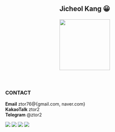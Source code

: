 
## <p align="center">Jicheol Kang :grinning: </p> <p align="center"><img src="https://user-images.githubusercontent.com/57743113/142158710-e36ba63a-3fc0-4863-ad7e-25ceb3224aa1.png" width="160" height="160"></p>

<br>

### CONTACT

**Email** ztor76@{gmail.com, naver.com}<br>
**KakaoTalk** ztor2<br>
**Telegram** @ztor2
<br>


<img src='https://img.shields.io/badge/Python-darkblue?logo=python&logoColor=white&logoWidth=20'> <img src='https://img.shields.io/badge/Pytorch-brown?logo=pytorch&logoColor=white&logoWidth=20'> <img src='https://img.shields.io/badge/PyG-brightgreen?logo=pyg&logoColor=white&logoWidth=20'> <img src='https://img.shields.io/badge/PostgreSQL-lightgrey?logo=postgresql&logoColor=white&logoWidth=25'>

<br>




<!--
**ztor2/ztor2** is a ✨ _special_ ✨ repository because its `README.md` (this file) appears on your GitHub profile.
You can check my CV [**here**](https://ztor2.pythonanywhere.com).
Here are some ideas to get you started:

- 🔭 I’m currently working on ...
- 🌱 I’m currently learning ...
- 👯 I’m looking to collaborate on ...
- 🤔 I’m looking for help with ...
- 💬 Ask me about ...
- 📫 How to reach me: ...
- 😄 Pronouns: ...
- ⚡ Fun fact: ...
-->
